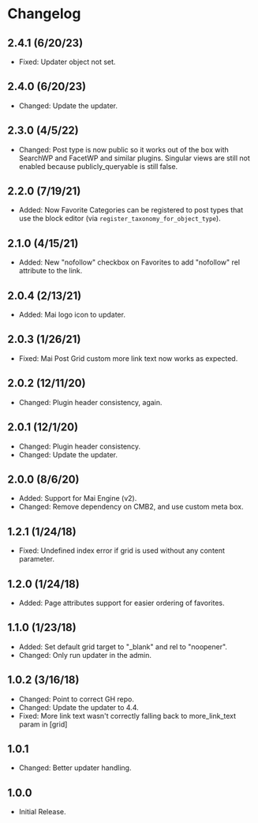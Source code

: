 # Changelog

## 2.4.1 (6/20/23)
* Fixed: Updater object not set.

## 2.4.0 (6/20/23)
* Changed: Update the updater.

## 2.3.0 (4/5/22)
* Changed: Post type is now public so it works out of the box with SearchWP and FacetWP and similar plugins. Singular views are still not enabled because publicly_queryable is still false.

## 2.2.0 (7/19/21)
* Added: Now Favorite Categories can be registered to post types that use the block editor (via `register_taxonomy_for_object_type`).

## 2.1.0 (4/15/21)
* Added: New "nofollow" checkbox on Favorites to add "nofollow" rel attribute to the link.

## 2.0.4 (2/13/21)
* Added: Mai logo icon to updater.

## 2.0.3 (1/26/21)
* Fixed: Mai Post Grid custom more link text now works as expected.

## 2.0.2 (12/11/20)
* Changed: Plugin header consistency, again.

## 2.0.1 (12/1/20)
* Changed: Plugin header consistency.
* Changed: Update the updater.

## 2.0.0 (8/6/20)
* Added: Support for Mai Engine (v2).
* Changed: Remove dependency on CMB2, and use custom meta box.

## 1.2.1 (1/24/18)
* Fixed: Undefined index error if grid is used without any content parameter.

## 1.2.0 (1/24/18)
* Added: Page attributes support for easier ordering of favorites.

## 1.1.0 (1/23/18)
* Added: Set default grid target to "_blank" and rel to "noopener".
* Changed: Only run updater in the admin.

## 1.0.2 (3/16/18)
* Changed: Point to correct GH repo.
* Changed: Update the updater to 4.4.
* Fixed: More link text wasn't correctly falling back to more_link_text param in [grid]

## 1.0.1
* Changed: Better updater handling.

## 1.0.0
* Initial Release.
